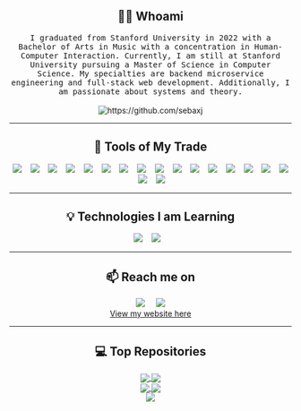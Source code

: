 <!---
sebaxj/sebaxj is a ✨ special ✨ repository because its `README.md` (this file) appears on your GitHub profile.
You can click the Preview link to take a look at your changes.
Icons are from: https://github.com/Ileriayo/markdown-badges
--->
<h2 align="center"> 👨‍💻 Whoami</h2>
<p align="center">
  <samp>I graduated from Stanford University in 2022 with a Bachelor of Arts in Music with a concentration in Human-Computer Interaction. Currently, I am still at Stanford University pursuing a Master of Science in Computer Science. My specialties are backend microservice engineering and full-stack web development. Additionally, I am passionate about systems and theory.</samp>
  <br> <br>
  <img src="https://komarev.com/ghpvc/?username=sebaxj" alt="https://github.com/sebaxj" />
</p>

<hr>

<h2 align="center"> 🔭 Tools of My Trade</h2>
<p align="center">
  <img src="https://img.shields.io/badge/typescript-%23007ACC.svg?style=for-the-badge&logo=typescript&logoColor=white" />&nbsp;&nbsp;&nbsp;
  <img src="https://img.shields.io/badge/c-%2300599C.svg?style=for-the-badge&logo=c&logoColor=white" />&nbsp;&nbsp;&nbsp;
  <img src="https://img.shields.io/badge/c++-%2300599C.svg?style=for-the-badge&logo=c%2B%2B&logoColor=white" />&nbsp;&nbsp;&nbsp;
  <img src="https://img.shields.io/badge/java-%23ED8B00.svg?style=for-the-badge&logo=java&logoColor=white" />&nbsp;&nbsp;&nbsp;
  <img src="https://img.shields.io/badge/python-3670A0?style=for-the-badge&logo=python&logoColor=ffdd54" />&nbsp;&nbsp;&nbsp;
  <img src="https://img.shields.io/badge/node.js-%2343853D.svg?style=for-the-badge&logo=node.js&logoColor=white" />&nbsp;&nbsp;&nbsp;
  <img src="https://img.shields.io/badge/express.js-%23404d59.svg?style=for-the-badge&logo=express&logoColor=%2361DAFB" />&nbsp;&nbsp;&nbsp;
  <img src="https://img.shields.io/badge/Next-black?style=for-the-badge&logo=next.js&logoColor=white" />&nbsp;&nbsp;&nbsp;
  <img src="https://img.shields.io/badge/react-%2320232a.svg?style=for-the-badge&logo=react&logoColor=%2361DAFB" />&nbsp;&nbsp;&nbsp;
  <img src="https://img.shields.io/badge/MongoDB-%234ea94b.svg?style=for-the-badge&logo=mongodb&logoColor=white" />&nbsp;&nbsp;&nbsp;
  <img src="https://img.shields.io/badge/figma-%23F24E1E.svg?style=for-the-badge&logo=figma&logoColor=white" />&nbsp;&nbsp;&nbsp;
  <img src="https://img.shields.io/badge/spring-%236DB33F.svg?style=for-the-badge&logo=spring&logoColor=white" />&nbsp;&nbsp;&nbsp;
  <img src="https://img.shields.io/badge/AWS-%23FF9900.svg?style=for-the-badge&logo=amazon-aws&logoColor=white" />&nbsp;&nbsp;&nbsp;
  <img src="https://img.shields.io/badge/html5-%23E34F26.svg?style=for-the-badge&logo=html5&logoColor=white" />&nbsp;&nbsp;&nbsp;
  <img src="https://img.shields.io/badge/css3-%231572B6.svg?style=for-the-badge&logo=css3&logoColor=white" />&nbsp;&nbsp;&nbsp;
  <img src="https://img.shields.io/badge/Linux-FCC624?style=for-the-badge&logo=linux&logoColor=black" />&nbsp;&nbsp;&nbsp;
  <img src="https://img.shields.io/badge/docker-%230db7ed.svg?style=for-the-badge&logo=docker&logoColor=white" />&nbsp;&nbsp;&nbsp;
  <img src="https://img.shields.io/badge/git-%23F05033.svg?style=for-the-badge&logo=git&logoColor=white" />&nbsp;&nbsp;&nbsp;
</p>

<hr>

<h2 align="center"> 💡 Technologies I am Learning</h2>
<p align="center">
  <img src="https://img.shields.io/badge/go-%2300ADD8.svg?style=for-the-badge&logo=go&logoColor=white" />&nbsp;&nbsp;&nbsp;
  <img src="https://img.shields.io/badge/rust-%23000000.svg?style=for-the-badge&logo=rust&logoColor=white" />&nbsp;&nbsp;&nbsp;
</p>

<hr>

<h2  align="center">📫 Reach me on</h2>
<p align="center">
  <a target="_blank" href="https://www.linkedin.com/in/sebaxj/"><img src="https://img.shields.io/badge/linkedin-%230077B5.svg?&style=for-the-badge&logo=linkedin&logoColor=white" /></a>&nbsp;&nbsp;&nbsp;&nbsp;
  <a target="_blank" href="https://twitter.com/sebaxjames"><img src="https://img.shields.io/badge/website-%23EC555E.svg?&style=for-the-badge&logo=website&logoColor=white" /></a><br />
  <a target="_blank" href="https://sebaxj.github.io/">View my website here</a>
</p>

<hr>

<h2 align="center"> 💻 Top Repositories</h2>
<p align="center">
  <a href="https://github.com/sebaxj/baremetal-raspberrypi-doc">
    <img align="center" src="https://github-readme-stats.vercel.app/api/pin/?username=sebaxj&repo=baremetal-raspberrypi-doc&theme=buefy" />
  </a>
  <a href="https://github.com/sebaxj/project-031421">
    <img align="center" src="https://github-readme-stats.vercel.app/api/pin/?username=sebaxj&repo=project-031421&theme=buefy" />
  </a><br />
  <a href="https://github.com/sebaxj/Jumper">
    <img align="center" src="https://github-readme-stats.vercel.app/api/pin/?username=sebaxj&repo=Jumper&theme=buefy" />
  </a>
  <a href="https://github.com/sebaxj/Wavelength">
    <img align="center" src="https://github-readme-stats.vercel.app/api/pin/?username=sebaxj&repo=Wavelength&theme=buefy" />
  </a><br />
  <a href="https://github.com/sebaxj/music256a">
    <img align="center" src="https://github-readme-stats.vercel.app/api/pin/?username=sebaxj&repo=music256a&theme=buefy" />
  </a>
</p>
